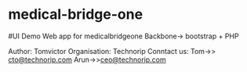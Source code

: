 # medical-bridge-one
#UI Demo
Web app for medicalbridgeone
Backbone-> bootstrap + PHP 

Author: Tomvictor
Organisation: Technorip
Conntact us: Tom->> cto@technorip.com
             Arun->>ceo@technorip.com

